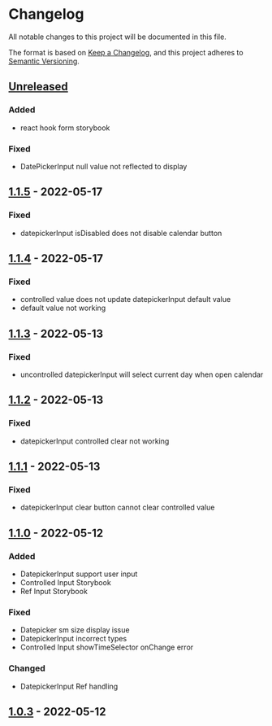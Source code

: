 # Changelog

All notable changes to this project will be documented in this file.

The format is based on [Keep a Changelog],
and this project adheres to [Semantic Versioning].

## [Unreleased]

### Added

- react hook form storybook

### Fixed

- DatePickerInput null value not reflected to display

## [1.1.5] - 2022-05-17

### Fixed

- datepickerInput isDisabled does not disable calendar button

## [1.1.4] - 2022-05-17

### Fixed

- controlled value does not update datepickerInput default value
- default value not working

## [1.1.3] - 2022-05-13

### Fixed

- uncontrolled datepickerInput will select current day when open calendar

## [1.1.2] - 2022-05-13

### Fixed

- datepickerInput controlled clear not working

## [1.1.1] - 2022-05-13

### Fixed

- datepickerInput clear button cannot clear controlled value

## [1.1.0] - 2022-05-12

### Added

- DatepickerInput support user input
- Controlled Input Storybook
- Ref Input Storybook

### Fixed

- Datepicker sm size display issue
- DatepickerInput incorrect types
- Controlled Input showTimeSelector onChange error

### Changed

- DatepickerInput Ref handling

## [1.0.3] - 2022-05-12

<!-- Links -->

[keep a changelog]: https://keepachangelog.com/en/1.0.0/
[semantic versioning]: https://semver.org/spec/v2.0.0.html

<!-- Versions -->

[unreleased]: https://github.com/soapwong703/chakra-datetime-picker/compare/1.1.5...HEAD
[1.1.5]: https://github.com/soapwong703/chakra-datetime-picker/releases/tag/1.1.5
[1.1.4]: https://github.com/soapwong703/chakra-datetime-picker/releases/tag/1.1.4
[1.1.3]: https://github.com/soapwong703/chakra-datetime-picker/releases/tag/1.1.3
[1.1.2]: https://github.com/soapwong703/chakra-datetime-picker/releases/tag/1.1.2
[1.1.1]: https://github.com/soapwong703/chakra-datetime-picker/releases/tag/1.1.1
[1.1.0]: https://github.com/soapwong703/chakra-datetime-picker/releases/tag/1.1.0
[1.0.3]: https://github.com/soapwong703/chakra-datetime-picker/releases/tag/1.0.3
